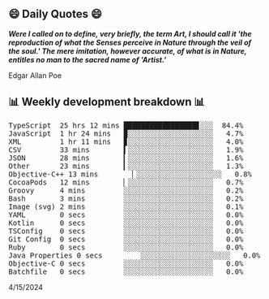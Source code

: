 ## 😄 Daily Quotes 😄

_**Were I called on to define, very briefly, the term Art, I should call it 'the reproduction of what the Senses perceive in Nature through the veil of the soul.' The mere imitation, however accurate, of what is in Nature, entitles no man to the sacred name of 'Artist.'**_

Edgar Allan Poe



## 📊 Weekly development breakdown 📊

<pre>TypeScript  25 hrs 12 mins █████████████████▋░░░  84.4%
JavaScript  1 hr 24 mins   ▉░░░░░░░░░░░░░░░░░░░░   4.7%
XML         1 hr 11 mins   ▊░░░░░░░░░░░░░░░░░░░░   4.0%
CSV         33 mins        ▍░░░░░░░░░░░░░░░░░░░░   1.9%
JSON        28 mins        ▎░░░░░░░░░░░░░░░░░░░░   1.6%
Other       23 mins        ▎░░░░░░░░░░░░░░░░░░░░   1.3%
Objective-C++ 13 mins        ▏░░░░░░░░░░░░░░░░░░░░   0.8%
CocoaPods   12 mins        ▏░░░░░░░░░░░░░░░░░░░░   0.7%
Groovy      4 mins         ░░░░░░░░░░░░░░░░░░░░░   0.2%
Bash        3 mins         ░░░░░░░░░░░░░░░░░░░░░   0.2%
Image (svg) 2 mins         ░░░░░░░░░░░░░░░░░░░░░   0.1%
YAML        0 secs         ░░░░░░░░░░░░░░░░░░░░░   0.0%
Kotlin      0 secs         ░░░░░░░░░░░░░░░░░░░░░   0.0%
TSConfig    0 secs         ░░░░░░░░░░░░░░░░░░░░░   0.0%
Git Config  0 secs         ░░░░░░░░░░░░░░░░░░░░░   0.0%
Ruby        0 secs         ░░░░░░░░░░░░░░░░░░░░░   0.0%
Java Properties 0 secs         ░░░░░░░░░░░░░░░░░░░░░   0.0%
Objective-C 0 secs         ░░░░░░░░░░░░░░░░░░░░░   0.0%
Batchfile   0 secs         ░░░░░░░░░░░░░░░░░░░░░   0.0%</pre>

4/15/2024